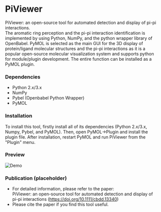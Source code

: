 # PiViewer
PiViewer: an open-source tool for automated detection and display of pi-pi interactions.  
The aromatic ring perception and the pi-pi interaction identification is implemented by using Python, NumPy, and the python wrapper library of OpenBabel. PyMOL is selected as the main GUI for the 3D display of protein/ligand molecular structures and the pi-pi interactions as it is a popular open-source molecular visualization system and supports python for module/plugin development. The entire function can be installed as a PyMOL plugin.

### Dependencies
- Python 2.x/3.x
- NumPy
- Pybel (Openbabel Python Wrapper)
- PyMOL

### Installation
To install this tool, firstly install all of its dependencies (Python 2.x/3.x, Numpy, Pybel, and PyMOL). Then, open PyMOL->Plugin and install the plugin file. After installation, restart PyMOL and run PiViewer from the "Plugin" menu.

### Preview
![Demo](https://github.com/klmh001/PiViewer/raw/master/Demo.png)

### Publication (placeholder)
- For detailed information, please refer to the paper:  
PiViewer: an open-source tool for automated detection and display of pi-pi interactions (https://doi.org/10.1111/cbdd.13340)
- Please cite the paper if you find this tool useful.
